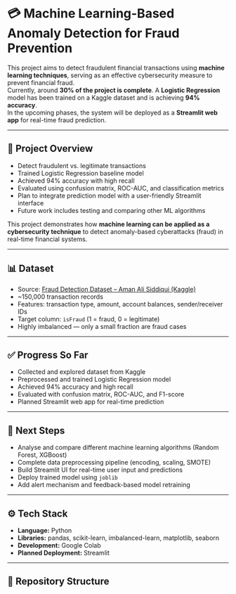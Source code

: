 # 💳 Machine Learning-Based Anomaly Detection for Fraud Prevention

This project aims to detect fraudulent financial transactions using **machine learning techniques**, serving as an effective cybersecurity measure to prevent financial fraud.  
Currently, around **30% of the project is complete**. A **Logistic Regression** model has been trained on a Kaggle dataset and is achieving **94% accuracy**.  
In the upcoming phases, the system will be deployed as a **Streamlit web app** for real-time fraud prediction.

---

## 📌 Project Overview

- Detect fraudulent vs. legitimate transactions
- Trained Logistic Regression baseline model
- Achieved 94% accuracy with high recall
- Evaluated using confusion matrix, ROC-AUC, and classification metrics
- Plan to integrate prediction model with a user-friendly Streamlit interface
- Future work includes testing and comparing other ML algorithms

This project demonstrates how **machine learning can be applied as a cybersecurity technique** to detect anomaly-based cyberattacks (fraud) in real-time financial systems.

---

## 📊 Dataset

- Source: [Fraud Detection Dataset – Aman Ali Siddiqui (Kaggle)](https://www.kaggle.com/datasets/amanalisiddiqui/fraud-detection-dataset)
- ~150,000 transaction records
- Features: transaction type, amount, account balances, sender/receiver IDs
- Target column: `isFraud` (1 = fraud, 0 = legitimate)
- Highly imbalanced — only a small fraction are fraud cases

---

## ✅ Progress So Far

- Collected and explored dataset from Kaggle  
- Preprocessed and trained Logistic Regression model  
- Achieved 94% accuracy and high recall  
- Evaluated with confusion matrix, ROC-AUC, and F1-score  
- Planned Streamlit web app for real-time prediction

---

## 🚀 Next Steps

- Analyse and compare different machine learning algorithms (Random Forest, XGBoost)
- Complete data preprocessing pipeline (encoding, scaling, SMOTE)
- Build Streamlit UI for real-time user input and predictions
- Deploy trained model using `joblib`
- Add alert mechanism and feedback-based model retraining

---

## ⚙️ Tech Stack

- **Language:** Python  
- **Libraries:** pandas, scikit-learn, imbalanced-learn, matplotlib, seaborn  
- **Development:** Google Colab  
- **Planned Deployment:** Streamlit

---

## 📁 Repository Structure

